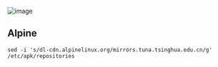 ![image](https://d1q6f0aelx0por.cloudfront.net/product-logos/library-alpine-logo.png)


Alpine
--

```
sed -i 's/dl-cdn.alpinelinux.org/mirrors.tuna.tsinghua.edu.cn/g' /etc/apk/repositories
```
